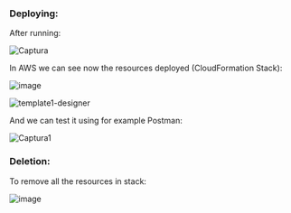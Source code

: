### Deploying:
After running:

![Captura](https://user-images.githubusercontent.com/100789868/168068840-ede159be-758c-40d6-8241-c6af2a6a8d32.PNG)

In AWS we can see now the resources deployed (CloudFormation Stack):

![image](https://user-images.githubusercontent.com/100789868/168022214-78558548-4049-46d2-bbe1-efe01779fa3f.png)

![template1-designer](https://user-images.githubusercontent.com/100789868/168020392-51b496c9-00c9-4438-80d6-80b1255d2f0b.png)

And we can test it using for example Postman:

![Captura1](https://user-images.githubusercontent.com/100789868/168087993-4dfe4a23-b289-4242-a3b8-c3dbfdfdfb92.PNG)


### Deletion:

To remove all the resources in stack:

![image](https://user-images.githubusercontent.com/100789868/169516045-4240867a-dd3e-4c2d-8ed9-e2de490de7c6.png)
